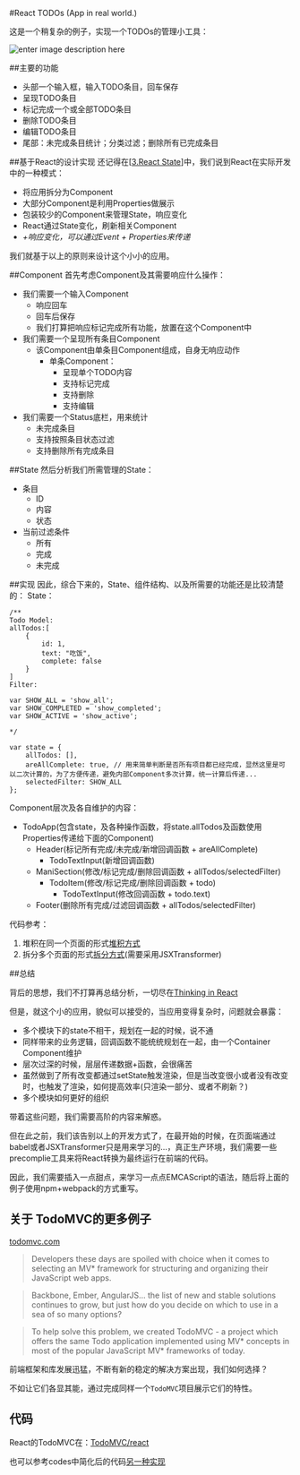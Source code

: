 #React TODOs (App in real world.)

这是一个稍复杂的例子，实现一个TODOs的管理小工具：

![enter image description here](https://lh3.googleusercontent.com/-fpXqvWYhNYw/VtPrEvmlsYI/AAAAAAAAAVk/iNW6b8nvdcY/s0/TODOs.png "TODOs.png")

##主要的功能

 - 头部一个输入框，输入TODO条目，回车保存
 - 呈现TODO条目
 - 标记完成一个或全部TODO条目
 - 删除TODO条目
 - 编辑TODO条目
 - 尾部：未完成条目统计；分类过滤；删除所有已完成条目
 
##基于React的设计实现
还记得在[[3.React State](https://github.com/tyr-liu/blog/blob/master/react-step-by-step/3.React%20State.md)]中，我们说到React在实际开发中的一种模式：

 - 将应用拆分为Component 
 - 大部分Component是利用Properties做展示
 - 包装较少的Component来管理State，响应变化
 - React通过State变化，刷新相关Component
 - *+响应变化，可以通过Event + Properties来传递*

我们就基于以上的原则来设计这个小小的应用。


##Component
首先考虑Component及其需要响应什么操作：

 - 我们需要一个输入Component
	 - 响应回车
	 - 回车后保存
	 - 我们打算把响应标记完成所有功能，放置在这个Component中
 - 我们需要一个呈现所有条目Component
	 - 该Component由单条目Component组成，自身无响应动作
		 - 单条Component：
			 - 呈现单个TODO内容
			 - 支持标记完成
			 - 支持删除
			 - 支持编辑
 - 我们需要一个Status底栏，用来统计
	 - 未完成条目
	 - 支持按照条目状态过滤
	 - 支持删除所有完成条目

##State
然后分析我们所需管理的State：

 - 条目
	 - ID
	 - 内容
	 - 状态
 - 当前过滤条件
	 - 所有
	 - 完成
	 - 未完成

##实现
因此，综合下来的，State、组件结构、以及所需要的功能还是比较清楚的：
State：
```
/**
Todo Model:
allTodos:[
	{
		id: 1,
		text: "吃饭",
		complete: false
	}
]
Filter:

var SHOW_ALL = 'show_all';
var SHOW_COMPLETED = 'show_completed';
var SHOW_ACTIVE = 'show_active';

*/

var state = {
    allTodos: [],
    areAllComplete: true, // 用来简单判断是否所有项目都已经完成，显然这里是可以二次计算的，为了方便传递，避免内部Component多次计算，统一计算后传递...
    selectedFilter: SHOW_ALL
};
```

Component层次及各自维护的内容：

 - TodoApp(包含state，及各种操作函数，将state.allTodos及函数使用Properties传递给下面的Component)
	 - Header(标记所有完成/未完成/新增回调函数 + areAllComplete)
		 - TodoTextInput(新增回调函数)
	 - ManiSection(修改/标记完成/删除回调函数 + allTodos/selectedFilter)
		 - TodoItem(修改/标记完成/删除回调函数 + todo)
			 - TodoTextInput(修改回调函数 + todo.text)
	 - Footer(删除所有完成/过滤回调函数 + allTodos/selectedFilter)

代码参考：

 1. 堆积在同一个页面的形式[堆积方式](https://github.com/novrain/blog/blob/master/react-step-by-step/codes/5.1.another%20todo%20sample/index.html)
 2. 拆分多个页面的形式[拆分方式](https://github.com/novrain/blog/blob/master/react-step-by-step/codes/5.1.another%20todo%20sample/index.html)(需要采用JSXTransformer)

##总结

背后的思想，我们不打算再总结分析，一切尽在[Thinking in React](http://facebook.github.io/react/docs/thinking-in-react.zh-CN.html) 

但是，就这个小的应用，貌似可以接受的，当应用变得复杂时，问题就会暴露：

 - 多个模块下的state不相干，规划在一起的时候，说不通
 - 同样带来的业务逻辑，回调函数不能统统规划在一起，由一个Container Component维护
 - 层次过深的时候，层层传递数据+函数，会很痛苦
 - 虽然做到了所有改变都通过setState触发渲染，但是当改变很小或者没有改变时，也触发了渲染，如何提高效率(只渲染一部分、或者不刷新？)
 - 多个模块如何更好的组织

带着这些问题，我们需要高阶的内容来解惑。

但在此之前，我们该告别以上的开发方式了，在最开始的时候，在页面端通过babel或者JSXTransformer只是用来学习的...，真正生产环境，我们需要一些precomplie工具来将React转换为最终运行在前端的代码。

因此，我们需要插入一点甜点，来学习一点点EMCAScript的语法，随后将上面的例子使用npm+webpack的方式重写。



## 关于 TodoMVC的更多例子

[todomvc.com](http://todomvc.com/)

> Developers these days are spoiled with choice when it comes to selecting an MV* framework for structuring and organizing their JavaScript web apps.

>Backbone, Ember, AngularJS… the list of new and stable solutions continues to grow, but just how do you decide on which to use in a sea of so many options?

>To help solve this problem, we created TodoMVC - a project which offers the same Todo application implemented using MV* concepts in most of the popular JavaScript MV* frameworks of today.

前端框架和库发展迅猛，不断有新的稳定的解决方案出现，我们如何选择？

不如让它们各显其能，通过完成同样一个`TodoMVC`项目展示它们的特性。

## 代码

React的TodoMVC在：[TodoMVC/react](https://github.com/tastejs/todomvc/tree/gh-pages/examples/react)

也可以参考codes中简化后的代码[另一种实现](https://github.com/novrain/blog/blob/master/react-step-by-step/codes/5.TodoMVC-in-old-way/index.html)
